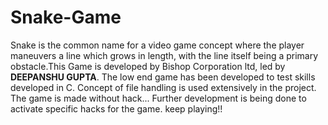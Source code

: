 # Snake-Game
Snake is the common name for a video game concept where the player maneuvers a line which grows in length, with the line itself being a primary obstacle.This Game is developed by Bishop Corporation ltd, led by **DEEPANSHU GUPTA**.
The low end game has been developed to test skills developed in C.
Concept of file handling is used extensively in the project.
The game is made without hack...
Further development is being done to activate specific hacks for the game.
keep playing!!

